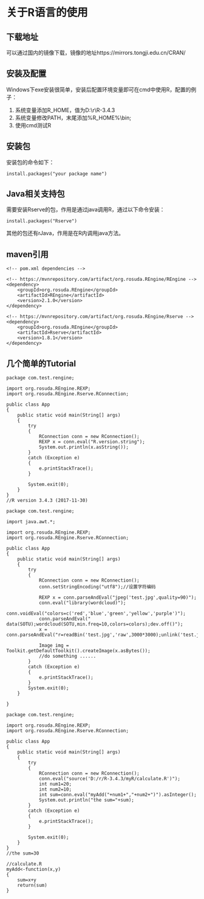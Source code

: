 关于R语言的使用
==================================================
下载地址
--------------------------------------------------
可以通过国内的镜像下载，镜像的地址https://mirrors.tongji.edu.cn/CRAN/  <br>

安装及配置
--------------------------------------------------
Windows下exe安装很简单，安装后配置环境变量即可在cmd中使用R，配置的例子：<br>

1. 系统变量添加R_HOME，值为D:\r\R-3.4.3
2. 系统变量修改PATH，末尾添加%R_HOME%\bin;
3. 使用cmd测试R

安装包
--------------------------------------------------
安装包的命令如下：<br>
```
install.packages("your package name")
```

Java相关支持包
--------------------------------------------------
需要安装Rserve的包，作用是通过java调用R，通过以下命令安装：<br>
```
install.packages("Rserve")
```
其他的包还有rJava，作用是在R内调用java方法。

maven引用
--------------------------------------------------
```
<!-- pom.xml dependencies -->

<!-- https://mvnrepository.com/artifact/org.rosuda.REngine/REngine -->
<dependency>
	<groupId>org.rosuda.REngine</groupId>
	<artifactId>REngine</artifactId>
	<version>2.1.0</version>
</dependency>

<!-- https://mvnrepository.com/artifact/org.rosuda.REngine/Rserve -->
<dependency>
	<groupId>org.rosuda.REngine</groupId>
	<artifactId>Rserve</artifactId>
	<version>1.8.1</version>
</dependency>
```

几个简单的Tutorial
--------------------------------------------------
```tutorial1
package com.test.rengine;

import org.rosuda.REngine.REXP;
import org.rosuda.REngine.Rserve.RConnection;

public class App 
{
    public static void main(String[] args)
    {
    	try 
    	{
            RConnection conn = new RConnection();
            REXP x = conn.eval("R.version.string");
            System.out.println(x.asString());
        } 
    	catch (Exception e) 
    	{
            e.printStackTrace();
        }
    	
    	System.exit(0);
    }
}
//R version 3.4.3 (2017-11-30)
```
```
package com.test.rengine;

import java.awt.*;

import org.rosuda.REngine.REXP;
import org.rosuda.REngine.Rserve.RConnection;

public class App 
{
    public static void main(String[] args)
    {
    	try 
    	{
            RConnection conn = new RConnection();
	    	conn.setStringEncoding("utf8");//设置字符编码
			
            REXP x = conn.parseAndEval("jpeg('test.jpg',quality=90)");
	    	conn.eval("library(wordcloud)");
	    	conn.voidEval("colors=c('red','blue','green','yellow','purple')");
            conn.parseAndEval(" data(SOTU);wordcloud(SOTU,min.freq=10,colors=colors);dev.off()");
			x = conn.parseAndEval("r=readBin('test.jpg','raw',3000*3000);unlink('test.jpg');r");
			
			Image img = Toolkit.getDefaultToolkit().createImage(x.asBytes());
			//do something ......
        } 
    	catch (Exception e) 
    	{
            e.printStackTrace();
        }    	
    	System.exit(0);
    }
	
}
```
```
package com.test.rengine;

import org.rosuda.REngine.REXP;
import org.rosuda.REngine.Rserve.RConnection;

public class App 
{
    public static void main(String[] args)
    {
    	try 
    	{
            RConnection conn = new RConnection();
            conn.eval("source('D:/r/R-3.4.3/myR/calculate.R')");
            int num1=20;
            int num2=10;
            int sum=conn.eval("myAdd("+num1+","+num2+")").asInteger();
            System.out.println("the sum="+sum);
        } 
    	catch (Exception e) 
    	{
            e.printStackTrace();
        }
    	
    	System.exit(0);
    }
}
//the sum=30
```
```
//calculate.R
myAdd<-function(x,y)
{  
    sum=x+y  
    return(sum)  
}
```
